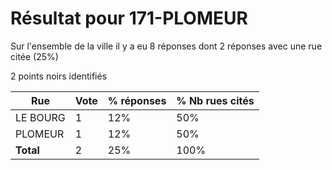 # Résultat pour 171-PLOMEUR

Sur l'ensemble de la ville il y a eu 8 réponses dont 2 réponses avec une rue citée (25%)

2 points noirs identifiés

| Rue | Vote | % réponses | % Nb rues cités|
|-----|------|------------|----------------|
| LE BOURG | 1 | 12% | 50%|
| PLOMEUR | 1 | 12% | 50%|
| **Total** | 2 | 25% | 100%|
